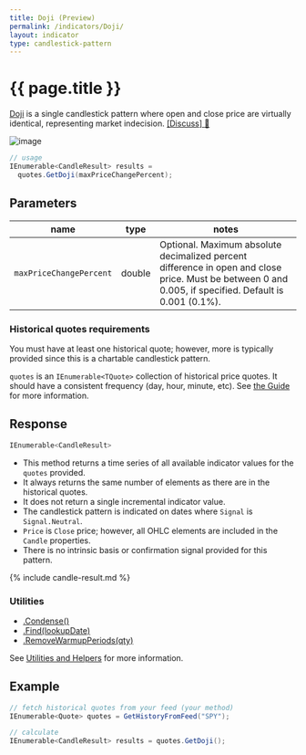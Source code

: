 ```yaml
---
title: Doji (Preview)
permalink: /indicators/Doji/
layout: indicator
type: candlestick-pattern
---
```


# {{ page.title }}

[Doji](https://en.wikipedia.org/wiki/Doji) is a single candlestick pattern where open and close price are virtually identical, representing market indecision.
[[Discuss] :speech_balloon:]({{site.github.repository_url}}/discussions/734 "Community discussion about this indicator")

![image]({{site.baseurl}}/assets/charts/Doji.png)

```csharp
// usage
IEnumerable<CandleResult> results =
  quotes.GetDoji(maxPriceChangePercent);
```

## Parameters

| name | type | notes
| -- |-- |--
| `maxPriceChangePercent` | double | Optional.  Maximum absolute decimalized percent difference in open and close price.  Must be between 0 and 0.005, if specified.  Default is 0.001 (0.1%).

### Historical quotes requirements

You must have at least one historical quote; however, more is typically provided since this is a chartable candlestick pattern.

`quotes` is an `IEnumerable<TQuote>` collection of historical price quotes.  It should have a consistent frequency (day, hour, minute, etc).  See [the Guide]({{site.baseurl}}/guide/#historical-quotes) for more information.

## Response

```csharp
IEnumerable<CandleResult>
```

- This method returns a time series of all available indicator values for the `quotes` provided.
- It always returns the same number of elements as there are in the historical quotes.
- It does not return a single incremental indicator value.
- The candlestick pattern is indicated on dates where `Signal` is `Signal.Neutral`.
- `Price` is `Close` price; however, all OHLC elements are included in the `Candle` properties.
- There is no intrinsic basis or confirmation signal provided for this pattern.

{% include candle-result.md %}

### Utilities

- [.Condense()]({{site.baseurl}}/utilities#condense)
- [.Find(lookupDate)]({{site.baseurl}}/utilities#find-indicator-result-by-date)
- [.RemoveWarmupPeriods(qty)]({{site.baseurl}}/utilities#remove-warmup-periods)

See [Utilities and Helpers]({{site.baseurl}}/utilities#utilities-for-indicator-results) for more information.

## Example

```csharp
// fetch historical quotes from your feed (your method)
IEnumerable<Quote> quotes = GetHistoryFromFeed("SPY");

// calculate
IEnumerable<CandleResult> results = quotes.GetDoji();
```
